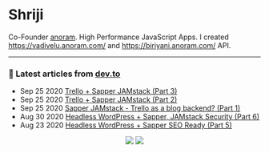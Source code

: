 # Shriji
Co-Founder [anoram](https://anoram.com). High Performance JavaScript Apps. I created https://vadivelu.anoram.com/ and https://biriyani.anoram.com/ API.
<hr>

### 📝 Latest articles from [dev.to](https://dev.to/shriji)

* Sep 25 2020 [Trello + Sapper JAMstack (Part 3)](https://dev.to/shriji/trello-sapper-jamstack-part-3-2n28) 
* Sep 25 2020 [Trello + Sapper JAMstack (Part 2)](https://dev.to/shriji/trello-sapper-jamstack-part-2-589k) 
* Sep 25 2020 [Sapper JAMstack - Trello as a blog backend? (Part 1)](https://dev.to/shriji/sapper-jamstack-trello-as-a-blog-backend-part-1-424n) 
* Aug 30 2020 [Headless WordPress + Sapper, JAMstack Security (Part 6)](https://dev.to/shriji/headless-wordpress-sapper-jamstack-security-part-6-4g1g) 
* Aug 23 2020 [Headless WordPress + Sapper SEO Ready (Part 5)](https://dev.to/shriji/headless-wordpress-sapper-seo-ready-part-5-oe0) 


<p align="center">

<img src="https://visitor-badge.laobi.icu/badge?page_id=peopledrivemecrazy.peopledrivemecrazy" />

<img src="https://img.shields.io/badge/dynamic/json?color=brightgreen&label=followers&query=followers&url=https%3A%2F%2Fapi.github.com%2Fusers%2Fpeopledrivemecrazy" />

</p>

